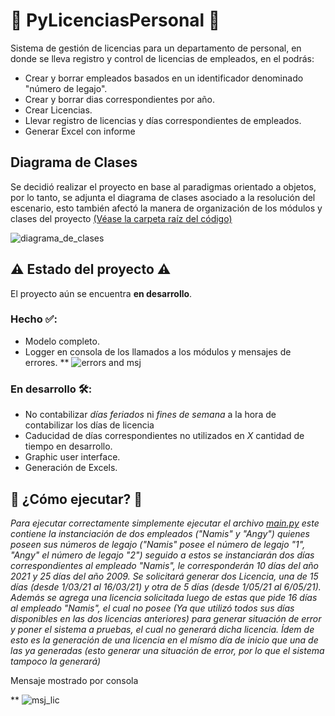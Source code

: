# 👥 PyLicenciasPersonal 👥
Sistema de gestión de licencias para un departamento de personal, en donde se lleva registro y control de licencias de empleados, en el podrás:

* Crear y borrar empleados basados en un identificador denominado "número de legajo".
* Crear y borrar dias correspondientes por año.
* Crear Licencias.
* Llevar registro de licencias y días correspondientes de empleados.
* Generar Excel con informe

## Diagrama de Clases
Se decidió realizar el proyecto en base al paradigmas orientado a objetos, por lo tanto, se adjunta el diagrama de clases asociado a la resolución del escenario, esto también afectó la manera de organización de los módulos y clases del proyecto [(Véase la carpeta raíz del código)](https://github.com/damianstetson17/PyLicenciasPersonal/tree/main/src)

![diagrama_de_clases](https://github.com/damianstetson17/PyLicenciasPersonal/blob/main/img/classes.jpeg)

## ⚠️ Estado del proyecto ⚠️

El proyecto aún se encuentra **en desarrollo**.

### Hecho ✅:
* Modelo completo.
* Logger en consola de los llamados a los módulos y mensajes de errores.
** ![errors and msj](https://github.com/damianstetson17/PyLicenciasPersonal/blob/main/img/msj_errors.png)

### En desarrollo 🛠️:
* No contabilizar *días feriados* ni *fines de semana* a la hora de contabilizar los días de licencia
* Caducidad de días correspondientes no utilizados en *X* cantidad de tiempo en desarrollo.
* Graphic user interface.
* Generación de Excels.


## 🚀 ¿Cómo ejecutar? 🚀

_Para ejecutar correctamente simplemente ejecutar el archivo [main.py](https://github.com/damianstetson17/PyLicenciasPersonal/blob/main/src/main.py) este contiene la instanciación de dos empleados ("Namis" y "Angy") quienes poseen sus números de legajo ("Namis" posee el número de legajo "1", "Angy" el número de legajo "2") seguido a estos se instanciarán dos días correspondientes al empleado "Namis", le corresponderán 10 días del año 2021 y 25 días del año 2009. Se solicitará generar dos Licencia, una de 15 días (desde 1/03/21 al 16/03/21) y otra de 5 días (desde 1/05/21 al 6/05/21).
Además se agrega una licencia solicitada luego de estas que pide 16 días al empleado "Namis", el cual no posee (Ya que utilizó todos sus días disponibles en las dos licencias anteriores) para generar situación de error y poner el sistema a pruebas, el cual no generará dicha licencia. Ídem de esto es la generación de una licencia en el mísmo día de inicio que una de las ya generadas (esto generar una situación de error, por lo que el sistema tampoco la generará)_

Mensaje mostrado por consola

** ![msj_lic](https://github.com/damianstetson17/PyLicenciasPersonal/blob/main/img/msj_gen_lic.png)
